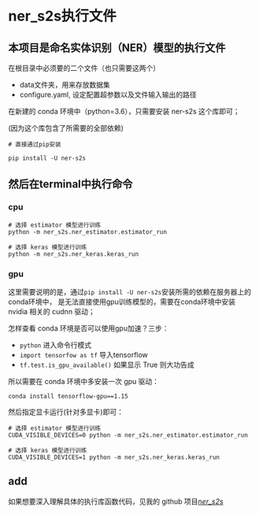 # ner_s2s执行文件

## 本项目是命名实体识别（NER）模型的执行文件

在根目录中必须要的二个文件（也只需要这两个）
* data文件夹，用来存放数据集
* configure.yaml, 设定配置超参数以及文件输入输出的路径

在新建的 conda 环境中（python=3.6），只需要安装 ner-s2s 这个库即可；

(因为这个库包含了所需要的全部依赖)
```
# 直接通过pip安装

pip install -U ner-s2s
```

## 然后在terminal中执行命令

### cpu
```
# 选择 estimator 模型进行训练
python -m ner_s2s.ner_estimator.estimator_run

# 选择 keras 模型进行训练
python -m ner_s2s.ner_keras.keras_run
```

### gpu

这里需要说明的是，通过`pip install -U ner-s2s`安装所需的依赖在服务器上的conda环境中，
是无法直接使用gpu训练模型的，需要在conda环境中安装 nvidia 相关的 cudnn 驱动；

怎样查看 conda 环境是否可以使用gpu加速？三步：
* `python` 进入命令行模式
* `import tensorfow as tf` 导入tensorflow
* `tf.test.is_gpu_available()` 如果显示 True 则大功告成

所以需要在 conda 环境中多安装一次 gpu 驱动：
```
conda install tensorflow-gpu==1.15
```

然后指定显卡运行(针对多显卡)即可：
```
# 选择 estimator 模型进行训练
CUDA_VISIBLE_DEVICES=0 python -m ner_s2s.ner_estimator.estimator_run

# 选择 keras 模型进行训练
CUDA_VISIBLE_DEVICES=1 python -m ner_s2s.ner_keras.keras_run
```

## add
如果想要深入理解具体的执行库函数代码，见我的 github 项目[*ner_s2s*](https://github.com/shfshf/ner_s2s)